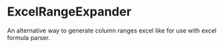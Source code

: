 # ExcelRangeExpander
An alternative way to generate column ranges excel like for use with excel formula parser.
